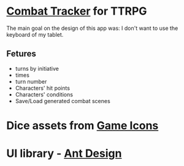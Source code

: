 # [Combat Tracker](https://santiagoclv.github.io/combat-tracker) for TTRPG

The main goal on the design of this app was: I don't want to use the keyboard of my tablet.

## Fetures

* turns by initiative
* times
* turn number
* Characters' hit points
* Characters' conditions
* Save/Load generated combat scenes 


# Dice assets from [Game Icons](https://game-icons.net/)
# UI library - [Ant Design]()